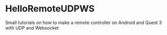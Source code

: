 # HelloRemoteUDPWS
Small tutorials on how to make a remote controller on Android and Quest 3 with UDP and Websocket
